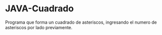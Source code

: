 # JAVA-Cuadrado

Programa que forma un cuadrado de asteriscos, ingresando el numero de asteriscos por lado previamente.
